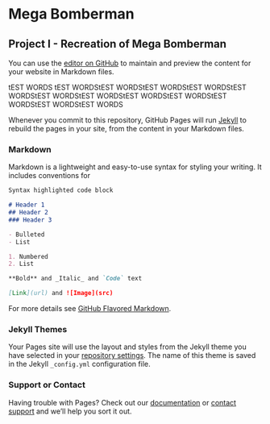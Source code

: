 # Mega Bomberman
## Project I - Recreation of Mega Bomberman

You can use the [editor on GitHub](https://github.com/allenbateman/SuperFantastics/edit/main/docs/index.md) to maintain and preview the content for your website in Markdown files.

tEST WORDS tEST WORDStEST WORDStEST WORDStEST WORDStEST WORDStEST WORDStEST WORDStEST WORDStEST WORDStEST WORDStEST WORDStEST WORDS

Whenever you commit to this repository, GitHub Pages will run [Jekyll](https://jekyllrb.com/) to rebuild the pages in your site, from the content in your Markdown files.

### Markdown

Markdown is a lightweight and easy-to-use syntax for styling your writing. It includes conventions for

```markdown
Syntax highlighted code block

# Header 1
## Header 2
### Header 3

- Bulleted
- List

1. Numbered
2. List

**Bold** and _Italic_ and `Code` text

[Link](url) and ![Image](src)
```

For more details see [GitHub Flavored Markdown](https://guides.github.com/features/mastering-markdown/).

### Jekyll Themes

Your Pages site will use the layout and styles from the Jekyll theme you have selected in your [repository settings](https://github.com/allenbateman/SuperFantastics/settings/pages). The name of this theme is saved in the Jekyll `_config.yml` configuration file.

### Support or Contact

Having trouble with Pages? Check out our [documentation](https://docs.github.com/categories/github-pages-basics/) or [contact support](https://support.github.com/contact) and we’ll help you sort it out.
